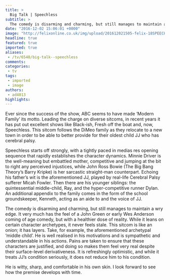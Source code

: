 ```yaml
---
title: >
  Big Talk | Speechless
subtitle: >
  The comedy is disarming and charming, but still manages to maintain a wry edge. It very much has the feel of a coming of age comedy
date: "2016-12-02 15:06:01 +0000"
image: "http://felixonline.co.uk/img/upload/201612021505-felix-18SPEECHLESS1-facebookJumbo.jpg"
headline: true
featured: true
imported: true
aliases:
 - /tv/6540/big-talk--speechless
comments:
categories:
 - tv
tags:
 - imported
 - image
authors:
 - ad4013
highlights:
---
```


Ever since the success of the show, ABC seems to have made ‘Modern Family’ its motto. Leading the charge on diverse sitcoms, in recent years it has put out excellent shows like Black-ish, Fresh off the boat and, now, Speechless. This sitcom follows the DiMeo family as they relocate to a new town in order to be able to better provide for their oldest child JJ who has cerebral palsy.

Speechless starts off strongly, with a tightly paced in medias res opening sequence that rapidly establishes the character dynamics. Minnie Driver is the well-meaning but embattled mother, competitive and jumping at the bit to right any perceived injustices, while John Ross Bowie (The Big Bang Theory’s Barry Kripke) is her sarcastic straight-man counterpart. Echoing his father’s wit is the aforementioned JJ, played by real-life Cerebral Palsy sufferer Micah Fowler. Then there are his younger siblings: the quintessential middle-child, Ray, and the hyper-competitive runner Dylan. An additional appendix to the family comes in the form of the school groundskeeper, Kenneth, acting as an aide to and the voice of JJ.

The comedy is disarming and charming, but still manages to maintain a wry edge. It very much has the feel of a John Green or early Wes Anderson coming of age comedy, but with a healthier dose of reality. While it leans on certain character archetypes, it never feels stale. This sitcom is like an onion; it has layers. Take, for example, the aforementioned archetypal ‘middle child’. He is well realised in his motivations and is sympathetic and understandable in his actions. Pains are taken to ensure that these characters are justified, and doing so makes them feel very real despite their surface-level derivativeness. It is refreshingly optimistic, and while it treats JJ’s condition seriously, it does not reduce him to his condition.

He is witty, sharp, and comfortable in his own skin. I look forward to see how the premise develops with time.
